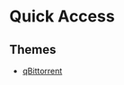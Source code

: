 # Quick Access

## Themes

- [qBittorrent](https://github.com/d4rkr0n1n/quick-access/raw/main/themes/dracula.qbtheme)
